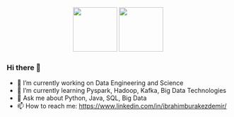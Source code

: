 <div id="header" align="center">
  <img src="https://media.giphy.com/media/M9gbBd9nbDrOTu1Mqx/giphy.gif" width="100"/>
  <img src="https://media.giphy.com/media/xT0BKi1TLjmKiu1HGg/giphy.gif" width="100"/>
</div>

### Hi there 👋

- 🔭 I’m currently working on Data Engineering and Science
- 🌱 I’m currently learning Pyspark, Hadoop, Kafka, Big Data Technologies
- 💬 Ask me about Python, Java, SQL, Big Data
- 📫 How to reach me: https://www.linkedin.com/in/ibrahimburakezdemir/
